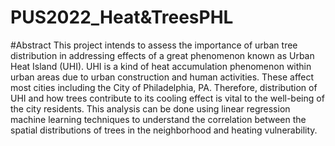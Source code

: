 # PUS2022_Heat&TreesPHL

#Abstract
This project intends to assess the importance of urban tree distribution in addressing effects of a great phenomenon known as Urban Heat Island (UHI). UHI is a kind of heat accumulation phenomenon within urban areas due to urban construction and human activities. These affect most cities including the City of Philadelphia, PA. Therefore, distribution of UHI and how trees contribute to its cooling effect is vital to the well-being of the city residents. This analysis can be done using linear regression machine learning techniques to understand the correlation between the spatial distributions of trees in the neighborhood and heating vulnerability.

